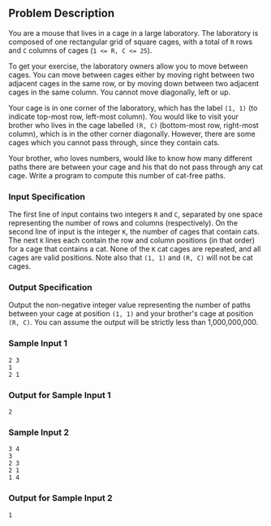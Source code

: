 ## Problem Description
You are a mouse that lives in a cage in a large laboratory. The laboratory is composed of one
rectangular grid of square cages, with a total of `R` rows and `C` columns of cages (`1 <= R, C <= 25`).

To get your exercise, the laboratory owners allow you to move between cages. You can move
between cages either by moving right between two adjacent cages in the same row, or by moving
down between two adjacent cages in the same column. You cannot move diagonally, left or up.

Your cage is in one corner of the laboratory, which has the label `(1, 1)` (to indicate top-most row,
left-most column). You would like to visit your brother who lives in the cage labelled `(R, C)`
(bottom-most row, right-most column), which is in the other corner diagonally. However, there are
some cages which you cannot pass through, since they contain cats.

Your brother, who loves numbers, would like to know how many different paths there are between
your cage and his that do not pass through any cat cage. Write a program to compute this number
of cat-free paths.

### Input Specification
The first line of input contains two integers `R` and `C`, separated by one space representing the
number of rows and columns (respectively). On the second line of input is the integer `K`, the
number of cages that contain cats. The next `K` lines each contain the row and column positions (in
that order) for a cage that contains a cat. None of the `K` cat cages are repeated, and all cages are
valid positions. Note also that `(1, 1)` and `(R, C)` will not be cat cages.

### Output Specification
Output the non-negative integer value representing the number of paths between your cage at
position `(1, 1)` and your brother's cage at position `(R, C)`. You can assume the output will be
strictly less than 1,000,000,000.

### Sample Input 1
```
2 3
1
2 1
```

### Output for Sample Input 1
`2`

### Sample Input 2
```
3 4
3
2 3
2 1
1 4
```

### Output for Sample Input 2
`1`
